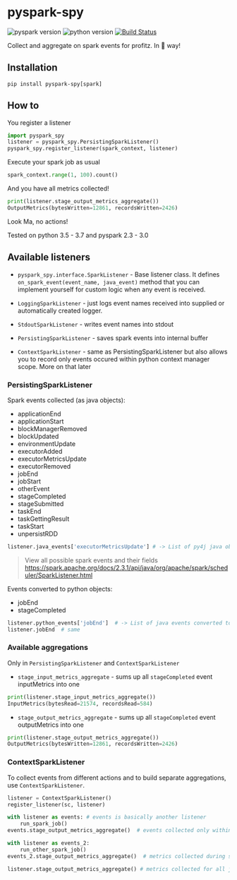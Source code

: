 pyspark-spy
===========

![pyspark version](https://img.shields.io/badge/pyspark-2.3%2C%202.4%2C%203.0-success)
![python version](https://img.shields.io/badge/python-3.5%2C%203.6%2C%203.7-informational)
[![Build Status](https://travis-ci.org/sashgorokhov/pyspark-spy.svg?branch=master)](https://travis-ci.org/sashgorokhov/pyspark-spy)

Collect and aggregate on spark events for profitz. In 🐍 way!

## Installation

```shell
pip install pyspark-spy[spark]
```

## How to
You register a listener
```python
import pyspark_spy
listener = pyspark_spy.PersistingSparkListener()
pyspark_spy.register_listener(spark_context, listener)
```

Execute your spark job as usual
```python
spark_context.range(1, 100).count()
```

And you have all metrics collected!

```python
print(listener.stage_output_metrics_aggregate())
OutputMetrics(bytesWritten=12861, recordsWritten=2426)
```

Look Ma, no actions!

Tested on python 3.5 - 3.7 and pyspark 2.3 - 3.0

## Available listeners

- `pyspark_spy.interface.SparkListener` - Base listener class. 
  It defines `on_spark_event(event_name, java_event)` method that you can implement yourself 
  for custom logic when any event is received.
  
- `LoggingSparkListener` - just logs event names received into supplied or automatically created logger.
- `StdoutSparkListener` - writes event names into stdout
- `PersistingSparkListener` - saves spark events into internal buffer
- `ContextSparkListener` - same as PersistingSparkListener but also allows you to record only events 
  occured within python context manager scope. More on that later

### PersistingSparkListener

Spark events collected (as java objects):
- applicationEnd
- applicationStart
- blockManagerRemoved
- blockUpdated
- environmentUpdate
- executorAdded
- executorMetricsUpdate
- executorRemoved
- jobEnd
- jobStart
- otherEvent
- stageCompleted
- stageSubmitted
- taskEnd
- taskGettingResult
- taskStart
- unpersistRDD

```python
listener.java_events['executorMetricsUpdate'] # -> List of py4j java objects
```

> View all possible spark events and their fields https://spark.apache.org/docs/2.3.1/api/java/org/apache/spark/scheduler/SparkListener.html

Events converted to python objects:
- jobEnd
- stageCompleted

```python
listener.python_events['jobEnd']  # -> List of java events converted to typed namedtuples.
listener.jobEnd  # same
```

### Available aggregations
Only in `PersistingSparkListener` and `ContextSparkListener`

- `stage_input_metrics_aggregate` - sums up all `stageCompleted` event inputMetrics into one
```python
print(listener.stage_input_metrics_aggregate())
InputMetrics(bytesRead=21574, recordsRead=584)
```
- `stage_output_metrics_aggregate` - sums up all `stageCompleted` event outputMetrics into one
```python
print(listener.stage_output_metrics_aggregate())
OutputMetrics(bytesWritten=12861, recordsWritten=2426)
```

### ContextSparkListener

To collect events from different actions and to build separate aggregations, use `ContextSparkListener`.
```python
listener = ContextSparkListener()
register_listener(sc, listener)

with listener as events: # events is basically another listener
    run_spark_job()
events.stage_output_metrics_aggregate()  # events collected only within context manager

with listener as events_2:
    run_other_spark_job()
events_2.stage_output_metrics_aggregate()  # metrics collected during second job

listener.stage_output_metrics_aggregate() # metrics collected for all jobs
```

